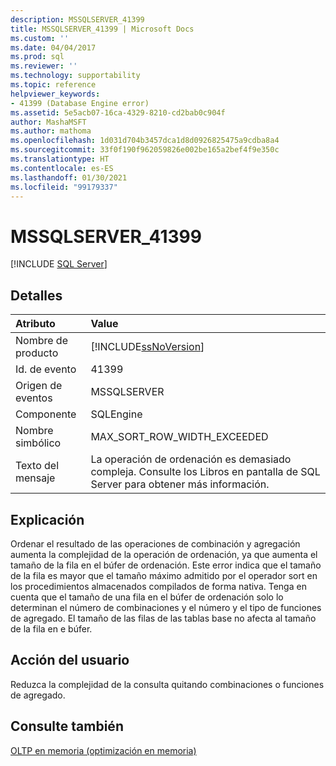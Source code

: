 ```yaml
---
description: MSSQLSERVER_41399
title: MSSQLSERVER_41399 | Microsoft Docs
ms.custom: ''
ms.date: 04/04/2017
ms.prod: sql
ms.reviewer: ''
ms.technology: supportability
ms.topic: reference
helpviewer_keywords:
- 41399 (Database Engine error)
ms.assetid: 5e5acb07-16ca-4329-8210-cd2bab0c904f
author: MashaMSFT
ms.author: mathoma
ms.openlocfilehash: 1d031d704b3457dca1d8d0926825475a9cdba8a4
ms.sourcegitcommit: 33f0f190f962059826e002be165a2bef4f9e350c
ms.translationtype: HT
ms.contentlocale: es-ES
ms.lasthandoff: 01/30/2021
ms.locfileid: "99179337"
---
```

# <a name="mssqlserver_41399"></a>MSSQLSERVER_41399
 [!INCLUDE [SQL Server](../../includes/applies-to-version/sqlserver.md)]
  
## <a name="details"></a>Detalles  
  
| Atributo | Value |  
| :-------- | :---- |  
|Nombre de producto|[!INCLUDE[ssNoVersion](../../includes/ssnoversion-md.md)]|  
|Id. de evento|41399|  
|Origen de eventos|MSSQLSERVER|  
|Componente|SQLEngine|  
|Nombre simbólico|MAX_SORT_ROW_WIDTH_EXCEEDED|  
|Texto del mensaje|La operación de ordenación es demasiado compleja. Consulte los Libros en pantalla de SQL Server para obtener más información.|  
  
## <a name="explanation"></a>Explicación  
Ordenar el resultado de las operaciones de combinación y agregación aumenta la complejidad de la operación de ordenación, ya que aumenta el tamaño de la fila en el búfer de ordenación. Este error indica que el tamaño de la fila es mayor que el tamaño máximo admitido por el operador sort en los procedimientos almacenados compilados de forma nativa. Tenga en cuenta que el tamaño de una fila en el búfer de ordenación solo lo determinan el número de combinaciones y el número y el tipo de funciones de agregado. El tamaño de las filas de las tablas base no afecta al tamaño de la fila en e búfer.  
  
## <a name="user-action"></a>Acción del usuario  
Reduzca la complejidad de la consulta quitando combinaciones o funciones de agregado.  
  
## <a name="see-also"></a>Consulte también  
[OLTP en memoria &#40;optimización en memoria&#41;](~/relational-databases/in-memory-oltp/in-memory-oltp-in-memory-optimization.md)  
  
